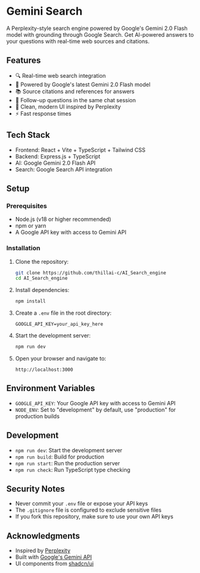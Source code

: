 # Gemini Search

A Perplexity-style search engine powered by Google's Gemini 2.0 Flash model with grounding through Google Search. Get AI-powered answers to your questions with real-time web sources and citations.






## Features

- 🔍 Real-time web search integration
- 🤖 Powered by Google's latest Gemini 2.0 Flash model
- 📚 Source citations and references for answers
- 💬 Follow-up questions in the same chat session
- 🎨 Clean, modern UI inspired by Perplexity
- ⚡ Fast response times

## Tech Stack

- Frontend: React + Vite + TypeScript + Tailwind CSS
- Backend: Express.js + TypeScript
- AI: Google Gemini 2.0 Flash API
- Search: Google Search API integration

## Setup

### Prerequisites

- Node.js (v18 or higher recommended)
- npm or yarn
- A Google API key with access to Gemini API

### Installation

1. Clone the repository:

   ```bash
   git clone https://github.com/thillai-c/AI_Search_engine
   cd AI_Search_engine
   ```

2. Install dependencies:

   ```bash
   npm install
   ```

3. Create a `.env` file in the root directory:

   ```
   GOOGLE_API_KEY=your_api_key_here
   ```

4. Start the development server:

   ```bash
   npm run dev
   ```

5. Open your browser and navigate to:
   ```
   http://localhost:3000
   ```

## Environment Variables

- `GOOGLE_API_KEY`: Your Google API key with access to Gemini API
- `NODE_ENV`: Set to "development" by default, use "production" for production builds

## Development

- `npm run dev`: Start the development server
- `npm run build`: Build for production
- `npm run start`: Run the production server
- `npm run check`: Run TypeScript type checking

## Security Notes

- Never commit your `.env` file or expose your API keys
- The `.gitignore` file is configured to exclude sensitive files
- If you fork this repository, make sure to use your own API keys


## Acknowledgments

- Inspired by [Perplexity](https://www.perplexity.ai/)
- Built with [Google's Gemini API](https://ai.google.dev/)
- UI components from [shadcn/ui](https://ui.shadcn.com/)
